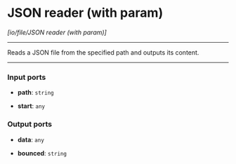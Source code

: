 # JSON reader (with param)

_[io/file/JSON reader (with param)]_

---

Reads a JSON file from the specified path and outputs its content.  

---

### Input ports

* __path__: ` string `


* __start__: ` any `

### Output ports

* __data__: ` any `


* __bounced__: ` string `

